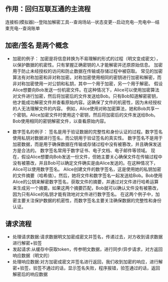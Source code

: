 ## 作用：回归互联互通的主流程
连接桩(模拟器)--登陆加解密工具--查询场站--状态变更--启动充电--充电中--结束充电--查询账单

## 加密/签名 是两个概念
- 加密的例子：
加密是将信息转换为不易理解的形式的过程（明文变成密文），以保护数据的机密性。只有掌握正确密钥的人才能解密并还原原始信息。
加密用于防止未经授权的访问和防止数据在传输或存储过程中被窃取。
常见的加密算法有对称加密和非对称加密。对称加密使用相同的密钥进行加密和解密，而非对称加密使用一对公钥和私钥，其中一个用于加密，另一个用于解密。
假设Alice想要向Bob发送一份机密文件。在这种情况下，Alice可以使用加密算法对文件进行加密，然后将加密后的文件发送给Bob。只有Bob知道解密密钥，他才能成功解密文件并查看原始内容。这确保了文件的机密性，因为未经授权的人无法理解文件的内容。
例如，Alice使用对称加密算法，她和Bob共享一个密钥。Alice加密文件时使用这个密钥，然后将加密后的文件发送给Bob。Bob使用相同的密钥解密文件，以查看原始内容。

- 数字签名的例子：
签名是用于验证数据的完整性和身份认证的过程。数字签名使用私钥对数据进行签名，而公钥用于验证签名的真实性。
数字签名不是用于加密数据，而是用于确保数据在传输或存储过程中没有被篡改，并且确保发送方是合法的。
数字签名常用于数字证书、电子文档、电子邮件等领域。
现在，假设Alice想要向Bob发送一份文件，但她主要关心确保文件在传输过程中没有被篡改，并且Bob可以确定文件确实是由Alice发送的。在这种情况下，Alice可以使用数字签名。
Alice创建文件的数字签名，这是使用她的私钥加密的文件摘要（哈希值）。然后，她将文件和数字签名一起发送给Bob。Bob使用Alice的公钥来解密数字签名，获取文件的摘要，并通过对文件进行哈希运算来生成另一个摘要。如果这两个摘要匹配，Bob就可以确认文件没有被篡改，因为只有Alice的私钥才能有效地对文件进行数字签名。
在这两个例子中，加密主要关注保护数据的机密性，而数字签名主要关注确保数据的完整性和身份认证。


## 请求流程
- 处理请求数据:请求数据明文加密成密文并签名，传递过去，对方收到请求数据进行解密+验签
- 发起请求:从缓存中获取token，传参明文数据，进行同步/异步请求，对方返回响应数据（明文的）
- 处理响应数据:对方加密成密文并签名进行返回，我们收到加密的响应，进行解密+验签，验签不通过的话，显示签名失败，程序报错，验签通过的话，返回解密后的响应数据
